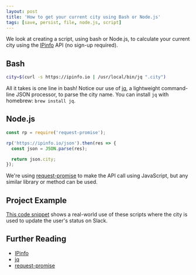 ```yaml
---
layout: post
title: 'How to get your current city using Bash or Node.js'
tags: [save, persist, file, node.js, script]
---
```


We look at creating a script, using bash or Node.js, to calculate your current city using the [IPinfo](https://ipinfodb.com/) API (no sign-up required).

## Bash

```bash
city=$(curl -s https://ipinfo.io | /usr/local/bin/jq ".city")
```

All it takes is one line in bash! Notice our use of [jq](https://github.com/stedolan/jq), a lightweight command-line JSON processor, to parse the city name. You can install `jq` with homebrew: `brew install jq`.

## Node.js

```js
const rp = require('request-promise');

rp('https://ipinfo.io/json').then(res => {
  const json = JSON.parse(res);

  return json.city;
});
```

We're using [request-promise](https://github.com/request/request-promise) to make the API call using JavaScript, but any similar library or method can be used.

## Project Example

[This code snippet](https://github.com/trybick/slack-location-manager/blob/master/src/setStatus/calculateEmoji.js#L27) shows a real-world use of these scripts where the city is used to update the user's status on Slack.

## Further Reading

- [IPinfo](https://ipinfodb.com/)
- [jq](https://github.com/stedolan/jq)
- [request-promise](https://github.com/request/request-promise)
